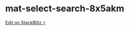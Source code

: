 # mat-select-search-8x5akm

[Edit on StackBlitz ⚡️](https://stackblitz.com/edit/mat-select-search-8x5akm)
